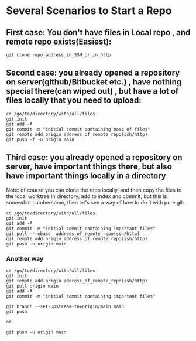 # Several Scenarios to Start a Repo

## First case: You don't have files in Local repo , and remote repo exists(Easiest):

```shell
git clone repo_address_in_SSH_or_in_http
```

## Second case: you already opened a repository on server(github/Bitbucket etc.) , have nothing special there(can wiped out) , but have a lot of files locally that you need to upload:

```shell
cd /go/to/directory/with/all/files
git init
git add -A
git commit -m "initial commit containing mass of files"
git remote add origin address_of_remote_repo(ssh/http).
git push -f -u origin main 
```

## Third case: you already opened a repository on server, have important things there, but also have important things locally in a directory

Note: of course you can clone the repo locally, and then copy the files to the local worktree in directory, add to index and commit, but this is somewhat cumbersome, then let's see a way of how to do it with pure git:

```shell
cd /go/to/directory/with/all/files
git init
git add -A
git commit -m "initial commit containing important files"
git pull --rebase  address_of_remote_repo(ssh/http)
git remote add origin address_of_remote_repo(ssh/http).
git push -u origin main
```

### Another way
```shell
cd /go/to/directory/with/all/files
git init
git remote add origin address_of_remote_repo(ssh/http).
git pull origin main
git add -A
git commit -m "initial commit containing important files"

git branch --set-upstream-to=origin/main main
git push

or

git push -u origin main
```


